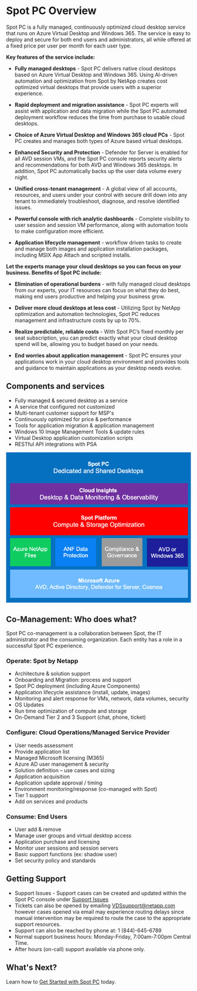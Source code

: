 <meta name="robots" content="noindex">

# Spot PC Overview
Spot PC is a fully managed, continuously optimized cloud desktop service that runs on Azure Virtual Desktop and Windows 365.  The service is easy to deploy and secure for both end users and administrators, all while offered at a fixed price per user per month for each user type.

**Key features of the service include:**
* **Fully managed  desktops** - Spot PC delivers native cloud desktops based on Azure Virtual Desktop and Windows 365. Using AI-driven automation and optimization from Spot by NetApp creates cost optimized virtual desktops that provide users with a superior experience.

* **Rapid deployment and migration assistance** - Spot PC experts will assist with application and data migration while the Spot PC automated deployment workflow reduces the time from purchase to usable cloud desktops.

* **Choice of Azure Virtual Desktop and Windows 365 cloud PCs** - Spot PC creates and manages both types of Azure based virtual desktops.

* **Enhanced Security and Protection** - Defender for Server is enabled for all AVD session VMs, and the Spot PC console reports security alerts and recommendations for both AVD and Windows 365 desktops. In addition, Spot PC automatically backs up the user data volume every night.

* **Unified cross-tenant management** - A global view of all accounts, resources, and users under your control with secure drill down into any tenant to immediately troubleshoot, diagnose, and resolve identified issues.

* **Powerful console with rich analytic dashboards** - Complete visibility to user session and session VM performance, along with automation tools to make configuration more efficient.

* **Application lifecycle management** - workflow driven tasks to create and manage both images and application installation packages, including MSIX App Attach and scripted installs.

**Let the experts manage your cloud desktops so you can focus on your business. Benefits of Spot PC include:**

* **Elimination of operational burdens** - with fully managed cloud desktops from our experts, your IT resources can focus on what they do best, making end users productive and helping your business grow.

* **Deliver more cloud desktops at less cost** - Utilizing Spot by NetApp optimization and automation technologies, Spot PC reduces management and infrastructure costs by up to 70%.

* **Realize predictable, reliable costs** - With Spot PC’s fixed monthly per seat subscription, you can predict exactly what your cloud desktop spend will be, allowing you to budget based on your needs.

* **End worries about application management** - Spot PC ensures your applications work in your cloud desktop environment and provides tools and guidance to maintain applications as your desktop needs evolve.

## Components and services
- Fully managed & secured desktop as a service
- A service that configured not customized
- Multi-tenant customer support for MSP's
- Continuously optimized for price & performance
- Tools for application migration & application management
- Windows 10 Image Management Tools & update rules
- Virtual Desktop application customization scripts
- RESTful API integrations with PSA

<img src="/spot-pc/_media/spot-pc-01.png" />

## Co-Management: Who does what?

Spot PC co-management is a collaboration between Spot, the IT administrator and the consuming organization. Each entity has a role in a successful Spot PC experience.

### Operate: Spot by Netapp
- Architecture & solution support
- Onboarding and Migration: process and support
- Spot PC deployment (including Azure Components)
- Application lifecycle assistance (install, update, images)
- Monitoring and alert response for VMs, network, data volumes, security
- OS Updates
- Run time optimization of compute and storage
- On-Demand Tier 2 and 3 Support (chat, phone, ticket)

### Configure: Cloud Operations/Managed Service Provider
- User needs assessment
- Provide application list
- Managed Microsoft licensing (M365)
- Azure AD user management & security
- Solution definition – use cases and sizing
- Application acquisition
- Application update approval / timing
- Environment monitoring/response (co-managed with Spot)
- Tier 1 support
- Add on services and products

### Consume: End Users
- User add & remove
- Manage user groups and virtual desktop access
- Application purchase and licensing
- Monitor user sessions and session servers
- Basic support functions (ex: shadow user)
- Set security policy and standards



## Getting Support
- Support Issues - Support cases can be created and updated within the Spot PC console under [Support Issues](spot-pc/features/spot-pc-console/support-issues/)
- Tickets can also be opened by emailing VDSsupport@netapp.com however cases opened via email may experience routing delays since manual intervention may be required to route the case to the appropriate support resources.
- Support can also be reached by phone at: 1 (844)-645-6789
- Normal support business hours: Monday-Friday, 7:00am-7:00pm Central Time.
 - After hours (on-call) support available via phone only.

## What's Next?

Learn how to [Get Started with Spot PC](spot-pc/getting-started/) today.
